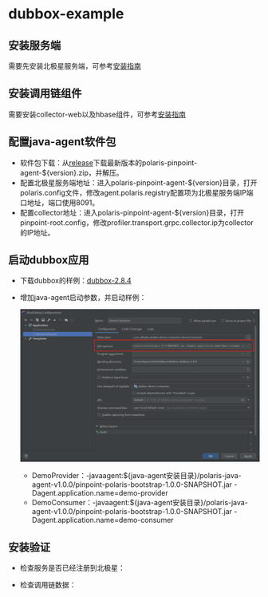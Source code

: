 
# dubbox-example

## 安装服务端

需要先安装北极星服务端，可参考[安装指南](https://polarismesh.cn/zh/doc/快速入门/安装服务端/安装单机版.html)

## 安装调用链组件

需要安装collector-web以及hbase组件，可参考[安装指南](https://github.com/polarismesh/polaris-java-agent/issues/20)

## 配置java-agent软件包

- 软件包下载：从[release](https://github.com/polarismesh/polaris-java-agent/releases/tag/v1.0.0)下载最新版本的polaris-pinpoint-agent-${version}.zip，并解压。
- 配置北极星服务端地址：进入polaris-pinpoint-agent-${version}目录，打开polaris.config文件，修改agent.polaris.registry配置项为北极星服务端IP端口地址，端口使用8091。
- 配置collector地址：进入polaris-pinpoint-agent-${version}目录，打开pinpoint-root.config，修改profiler.transport.grpc.collector.ip为collector的IP地址。

## 启动dubbox应用

- 下载dubbox的样例：[dubbox-2.8.4](https://github.com/dangdangdotcom/dubbox/tree/dubbox-2.8.4)

- 增加java-agent启动参数，并启动样例：
  
  ![pinpoint-startup](pic/pinpoint-startup.png)
  
  - DemoProvider：-javaagent:${java-agent安装目录}/polaris-java-agent-v1.0.0/pinpoint-polaris-bootstrap-1.0.0-SNAPSHOT.jar -Dagent.application.name=demo-provider
  - DemoConsumer：-javaagent:${java-agent安装目录}/polaris-java-agent-v1.0.0/pinpoint-polaris-bootstrap-1.0.0-SNAPSHOT.jar -Dagent.application.name=demo-consumer

## 安装验证

- 检查服务是否已经注册到北极星：



- 检查调用链数据：

